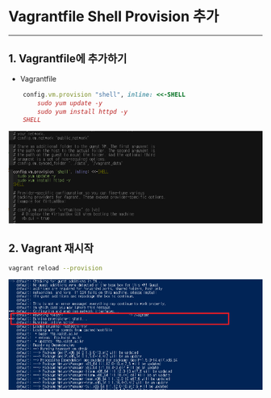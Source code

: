 # Vagrantfile Shell Provision 추가
   
* * *      

## 1. Vagrantfile에 추가하기
- Vagrantfile
``` ruby
    config.vm.provision "shell", inline: <<-SHELL
        sudo yum update -y
        sudo yum install httpd -y
    SHELL        
```
![ex_screenshot](./assets//vagrantfile_shell.png)

## 2. Vagrant 재시작
``` bash
vagrant reload --provision
```
![ex_screenshot](./assets//vagrantfile_shell_up.png)